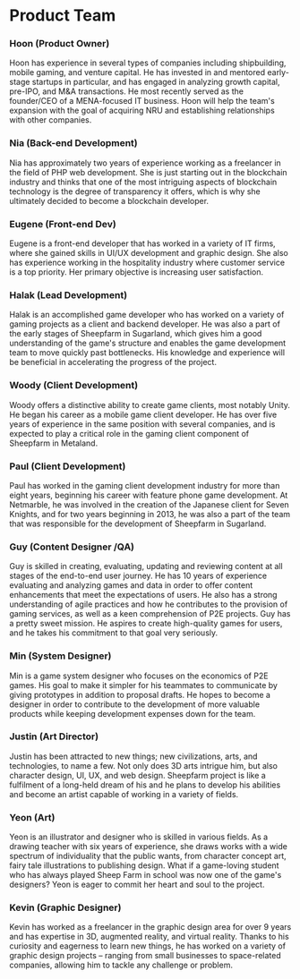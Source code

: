 # Product Team

### Hoon (Product Owner)

Hoon has experience in several types of companies including shipbuilding, mobile gaming, and venture capital. He has invested in and mentored early-stage startups in particular, and has engaged in analyzing growth capital, pre-IPO, and M\&A transactions. He most recently served as the founder/CEO of a MENA-focused IT business. Hoon will help the team's expansion with the goal of acquiring NRU and establishing relationships with other companies.



### Nia (Back-end Development)

Nia has approximately two years of experience working as a freelancer in the field of PHP web development. She is just starting out in the blockchain industry and thinks that one of the most intriguing aspects of blockchain technology is the degree of transparency it offers, which is why she ultimately decided to become a blockchain developer.



### Eugene (Front-end Dev)

Eugene is a front-end developer that has worked in a variety of IT firms, where she gained skills in UI/UX development and graphic design. She also has experience working in the hospitality industry where customer service is a top priority. Her primary objective is increasing user satisfaction.



### Halak (Lead Development)

Halak is an accomplished game developer who has worked on a variety of gaming projects as a client and backend developer. He was also a part of the early stages of Sheepfarm in Sugarland, which gives him a good understanding of the game's structure and enables the game development team to move quickly past bottlenecks. His knowledge and experience will be beneficial in accelerating the progress of the project.



### Woody (Client Development)

Woody offers a distinctive ability to create game clients, most notably Unity. He began his career as a mobile game client developer. He has over five years of experience in the same position with several companies, and is expected to play a critical role in the gaming client component of Sheepfarm in Metaland.



### Paul (Client Development)

Paul has worked in the gaming client development industry for more than eight years, beginning his career with feature phone game development. At Netmarble, he was involved in the creation of the Japanese client for Seven Knights, and for two years beginning in 2013, he was also a part of the team that was responsible for the development of Sheepfarm in Sugarland.&#x20;



### Guy (Content Designer /QA)

Guy is skilled in creating, evaluating, updating and reviewing content at all stages of the end-to-end user journey. He has 10 years of experience evaluating and analyzing games and data in order to offer content enhancements that meet the expectations of users. He also has a strong understanding of agile practices and how he contributes to the provision of gaming services, as well as a keen comprehension of P2E projects. Guy has a pretty sweet mission. He aspires to create high-quality games for users, and he takes his commitment to that goal very seriously.



### Min (System Designer)

Min is a game system designer who focuses on the economics of P2E games. His goal to make it simpler for his teammates to communicate by giving prototypes in addition to proposal drafts. He hopes to become a designer in order to contribute to the development of more valuable products while keeping development expenses down for the team.



### Justin (Art Director)

Justin has been attracted to new things; new civilizations, arts, and technologies, to name a few. Not only does 3D arts intrigue him, but also character design, UI, UX, and web design. Sheepfarm project is like a fulfilment of a long-held dream of his and he plans to develop his abilities and become an artist capable of working in a variety of fields.



### Yeon (Art)

Yeon is an illustrator and designer who is skilled in various fields. As a drawing teacher with six years of experience, she draws works with a wide spectrum of individuality that the public wants, from character concept art, fairy tale illustrations to publishing design. What if a game-loving student who has always played Sheep Farm in school was now one of the game's designers? Yeon is eager to commit her heart and soul to the project.



### Kevin (Graphic Designer)

Kevin has worked as a freelancer in the graphic design area for over 9 years and has expertise in 3D, augmented reality, and virtual reality. Thanks to his curiosity and eagerness to learn new things, he has worked on a variety of graphic design projects – ranging from small businesses to space-related companies, allowing him to tackle any challenge or problem.
